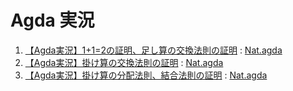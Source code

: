 # Agda 実況

1. [【Agda実況】1+1=2の証明、足し算の交換法則の証明](https://youtu.be/0DmIaPFlYOE) : [Nat.agda](https://github.com/laxfunctor/agda-jikkyou/blob/85d8454e1b6eaf7d6e59d96b60cd00ba11629063/Nat.agda)
1. [【Agda実況】掛け算の交換法則の証明](https://youtu.be/dZ3266sdjrw) : [Nat.agda](https://github.com/laxfunctor/agda-jikkyou/blob/84c9bf5ae195c492f78e923310aeb029f5965d47/Nat.agda)
1. [【Agda実況】掛け算の分配法則、結合法則の証明](https://t.co/29RymKS8pV) : [Nat.agda](https://github.com/laxfunctor/agda-jikkyou/blob/c9fbe2756b6f39728e4cdba972d329fc2796bbf0/Nat.agda)
